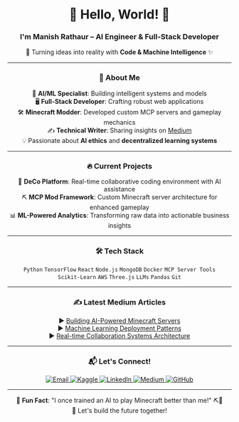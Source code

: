 <div align="center">

# 🚀 Hello, World! 👋  
### I'm **Manish Rathaur** – AI Engineer & Full-Stack Developer  
🎯 Turning ideas into reality with **Code & Machine Intelligence** ✨  

---
### 🌟 About Me  
🧠 **AI/ML Specialist**: Building intelligent systems and models  
🖥️ **Full-Stack Developer**: Crafting robust web applications  
🛠️ **Minecraft Modder**: Developed custom MCP servers and gameplay mechanics  
✍️ **Technical Writer**: Sharing insights on [Medium](https://medium.com/@yourusername)  
💡 Passionate about **AI ethics** and **decentralized learning systems**  

---
### 🔥 Current Projects  
🤖 **DeCo Platform**: Real-time collaborative coding environment with AI assistance  
⛏️ **MCP Mod Framework**: Custom Minecraft server architecture for enhanced gameplay  
📊 **ML-Powered Analytics**: Transforming raw data into actionable business insights  

---
### 🛠️ Tech Stack  
`Python` `TensorFlow` `React` `Node.js` `MongoDB` `Docker` `MCP Server Tools`  
`Scikit-Learn` `AWS` `Three.js` `LLMs` `Pandas` `Git`  

---
### ✍️ Latest Medium Articles  
▶️ [Building AI-Powered Minecraft Servers](https://medium.com/@yourusername)  
▶️ [Machine Learning Deployment Patterns](https://medium.com/@yourusername)  
▶️ [Real-time Collaboration Systems Architecture](https://medium.com/@yourusername)  

---
### 📬 Let's Connect!  

<p align="center">
  <a href="mailto:mrathaur704@gmail.com" target="_blank">
    <img src="https://img.shields.io/badge/Email-D14836?style=for-the-badge&logo=gmail&logoColor=white" alt="Email" />
  </a>
  <a href="https://www.kaggle.com/manishrathaur" target="_blank">
    <img src="https://img.shields.io/badge/Kaggle-20BEFF?style=for-the-badge&logo=kaggle&logoColor=white" alt="Kaggle" />
  </a>
  <a href="https://www.linkedin.com/in/manish-rathaur-80b40b24a" target="_blank">
    <img src="https://img.shields.io/badge/LinkedIn-0077B5?style=for-the-badge&logo=linkedin&logoColor=white" alt="LinkedIn" />
  </a>
  <a href="https://medium.com/@yourusername" target="_blank">
    <img src="https://img.shields.io/badge/Medium-12100E?style=for-the-badge&logo=medium&logoColor=white" alt="Medium" />
  </a>
  <a href="https://github.com/yourusername" target="_blank">
    <img src="https://img.shields.io/badge/GitHub-181717?style=for-the-badge&logo=github&logoColor=white" alt="GitHub" />
  </a>
</p>

---

🔹 **Fun Fact**: "I once trained an AI to play Minecraft better than me!" ⛏️🤖  
🚀 Let's build the future together!  

</div>
